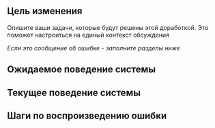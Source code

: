 
## Цель изменения

Опишите ваши задачи, которые будут решены этой доработкой. Это поможет настроиться на единый контекст обсуждения

*Если это сообщение об ошибке - заполните разделы ниже*

## Ожидаемое поведение системы

## Текущее поведение системы

## Шаги по воспроизведению ошибки
